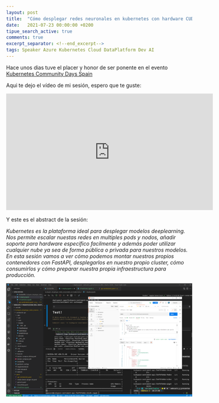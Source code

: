 ```yaml
---
layout: post
title:  "Cómo desplegar redes neuronales en kubernetes con hardware CUDA"
date:   2021-07-23 00:00:00 +0200
tipue_search_active: true
comments: true
excerpt_separator: <!--end_excerpt-->
tags: Speaker Azure Kubernetes Cloud DataPlatform Dev AI
---
```


Hace unos dias tuve el placer y honor de ser ponente en el evento [Kubernetes Community Days Spain](https://community.cncf.io/events/details/cncf-kcd-spain-presents-kubernetes-community-days-spain/) 

Aqui te dejo el vídeo de mi sesión, espero que te guste: 

<iframe width="560" height="315" src="https://www.youtube.com/embed/-MaFzqWaRyM?start=14" title="YouTube video player" frameborder="0" allow="accelerometer; autoplay; clipboard-write; encrypted-media; gyroscope; picture-in-picture" allowfullscreen></iframe>

<!--end_excerpt-->

Y este es el abstract de la sesión:

_Kubernetes es la plataforma ideal para desplegar modelos deeplearning. Nos permite escalar nuestas redes en multiples pods y nodos, añadir soporte para hardware específico facilmente y además poder utilizar cualquier nube ya sea de forma pública o privada para nuestros modelos. En esta sesión vamos a ver cómo podemos montar nuestros propios contenedores con FastAPI, desplegarlos en nuestro propio cluster, cómo consumirlos y cómo preparar nuestra propia infraestructura para producción._


![sentiment inference huggingface](/img/posts/speaker-kcdspain/sentiment%20inference%20huggingface.png)
